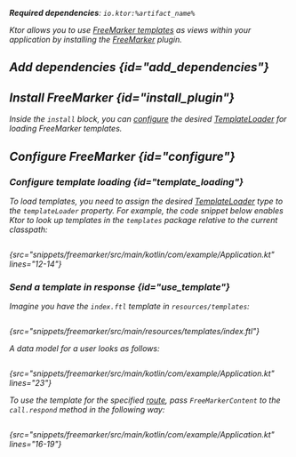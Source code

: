 [//]: # (title: FreeMarker)
[freemarker_template_loading]: https://freemarker.apache.org/docs/pgui_config_templateloading.html

<var name="plugin_name" value="FreeMarker"/>
<var name="package_name" value="io.ktor.server.freemarker"/>
<var name="artifact_name" value="ktor-server-freemarker"/>

<tldr>
<p>
<b>Required dependencies</b>: <code>io.ktor:%artifact_name%</code>
</p>
<var name="example_name" value="freemarker"/>
<include src="lib.xml" element-id="download_example"/>
</tldr>

Ktor allows you to use [FreeMarker templates](https://freemarker.apache.org/) as views within your application by installing the [FreeMarker](https://api.ktor.io/ktor-server/ktor-server-plugins/ktor-server-freemarker/io.ktor.server.freemarker/-free-marker) plugin.


## Add dependencies {id="add_dependencies"}

<include src="lib.xml" element-id="add_ktor_artifact_intro"/>
<include src="lib.xml" element-id="add_ktor_artifact"/>

## Install FreeMarker {id="install_plugin"}

<include src="lib.xml" element-id="install_plugin"/>

Inside the `install` block, you can [configure](#configure) the desired [TemplateLoader][freemarker_template_loading] for loading FreeMarker templates.


## Configure FreeMarker {id="configure"}
### Configure template loading {id="template_loading"}
To load templates, you need to assign the desired [TemplateLoader][freemarker_template_loading] type to the `templateLoader` property. For example, the code snippet below enables Ktor to look up templates in the `templates` package relative to the current classpath:
```kotlin
```
{src="snippets/freemarker/src/main/kotlin/com/example/Application.kt" lines="12-14"}

### Send a template in response {id="use_template"}
Imagine you have the `index.ftl` template in `resources/templates`:
```html
```
{src="snippets/freemarker/src/main/resources/templates/index.ftl"}

A data model for a user looks as follows:
```kotlin
```
{src="snippets/freemarker/src/main/kotlin/com/example/Application.kt" lines="23"}

To use the template for the specified [route](Routing_in_Ktor.md), pass `FreeMarkerContent` to the `call.respond` method in the following way:
```kotlin
```
{src="snippets/freemarker/src/main/kotlin/com/example/Application.kt" lines="16-19"}
